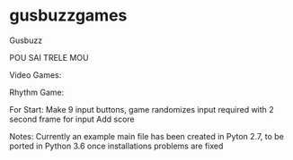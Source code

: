 # gusbuzzgames
Gusbuzz

POU SAI TRELE MOU

Video Games:

Rhythm Game:

For Start:
Make 9 input buttons, game randomizes input required with 2 second frame for input
Add score

Notes:
Currently an example main file has been created in Pyton 2.7, to be ported in Python 3.6 once installations problems are fixed
